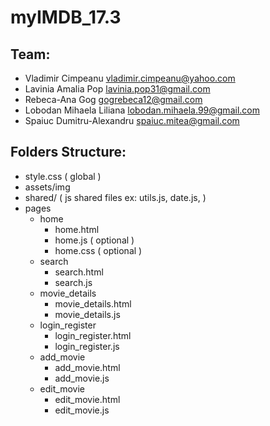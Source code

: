 # myIMDB_17.3
## Team:
- Vladimir Cimpeanu	vladimir.cimpeanu@yahoo.com
- Lavinia Amalia Pop	lavinia.pop31@gmail.com
- Rebeca-Ana Gog	gogrebeca12@gmail.com
- Lobodan Mihaela Liliana	lobodan.mihaela.99@gmail.com
- Spaiuc Dumitru-Alexandru	spaiuc.mitea@gmail.com

## Folders Structure:

- style.css ( global )
- assets/img
- shared/ ( js shared files ex: utils.js, date.js, )
- pages 
  - home
    - home.html
    - home.js ( optional )
    - home.css ( optional )
  - search
    - search.html
    - search.js
  - movie_details
    - movie_details.html
    - movie_details.js
  - login_register
    - login_register.html
    - login_register.js
  - add_movie
    - add_movie.html
    - add_movie.js
  - edit_movie
    - edit_movie.html
    - edit_movie.js